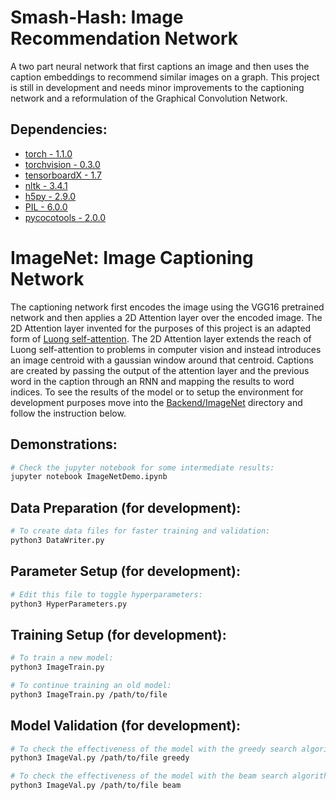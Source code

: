 Smash-Hash: Image Recommendation Network
================================================
A two part neural network that first captions an image and then uses the caption embeddings to recommend similar images on a graph. This project is still in development and needs minor improvements to the captioning network and a reformulation of the Graphical Convolution Network.

Dependencies:
------------
* [torch - 1.1.0](https://pytorch.org/)
* [torchvision - 0.3.0](https://pytorch.org/)
* [tensorboardX - 1.7](https://pypi.org/project/tensorboardX/)
* [nltk - 3.4.1](https://pypi.org/project/nltk/)
* [h5py - 2.9.0](https://pypi.org/project/h5py/)
* [PIL - 6.0.0](https://pypi.org/project/Pillow/)
* [pycocotools - 2.0.0](https://pypi.org/project/pycocotools/)

ImageNet: Image Captioning Network
================================================
The captioning network first encodes the image using the VGG16 pretrained network and then applies a 2D Attention layer over the encoded image. The 2D Attention layer invented for the purposes of this project is an adapted form of [Luong self-attention](https://arxiv.org/pdf/1508.04025.pdf). The 2D Attention layer extends the reach of Luong self-attention to problems in computer vision and instead introduces an image centroid with a gaussian window around that centroid. Captions are created by passing the output of the attention layer and the previous word in the caption through an RNN and mapping the results to word indices. To see the results of the model or to setup the environment for development purposes move into the [Backend/ImageNet](https://github.com/mlchrln2/Smash-Hash/tree/master/Backend/ImageNet) directory and follow the instruction below.

Demonstrations:
------------
```bash
# Check the jupyter notebook for some intermediate results:
jupyter notebook ImageNetDemo.ipynb
```

Data Preparation (for development):
------------
```bash
# To create data files for faster training and validation:
python3 DataWriter.py
```

Parameter Setup (for development):
------------
``` bash
# Edit this file to toggle hyperparameters:
python3 HyperParameters.py
```

Training Setup (for development):
------------
```bash
# To train a new model:
python3 ImageTrain.py

# To continue training an old model:
python3 ImageTrain.py /path/to/file
```

Model Validation (for development):
------------
```bash
# To check the effectiveness of the model with the greedy search algorithm:
python3 ImageVal.py /path/to/file greedy

# To check the effectiveness of the model with the beam search algorithm:
python3 ImageVal.py /path/to/file beam
```
